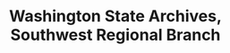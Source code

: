---
layout: repo
title: "Washington State Archives, Southwest Regional Branch"
id: 25702
permalink: repos/25702/
---
